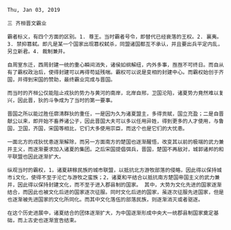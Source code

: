`Thu, Jan 03, 2019`

`三 齐桓晋文霸业`

`霸者标义，有四个方面的区别。1. 尊王。当时霸者号令，即替代已经衰落的王权。2. 襄夷。3. 禁抑篡弑。即凡是某一个国家出现篡权弑杀，同盟诸国都互不承认，并且要出兵平定内乱，另立新君。4. 裁制兼并。`

`自周室东迁，西周封建一统的重心瞬间消失，诸侯如纲解纽，内外多事，亟亟不可终日。而自从有了霸权政治后，使得封建可以再得苟延残喘。霸权可以说是变相的封建中心。而霸权始创于齐国，并得到宋国的赞助，最终霸业完成与晋国。`

`而当时的齐桓公仅能阻止戎狄的势力与黄河的南岸，北岸自邢，卫国沦陷，诸夏势力竟然难以复兴，因此晋，狄的斗争成为了当时的第一要事。`

`晋国之所以能过胜任廓清群狄的重任，一是因为久为诸夏盟主，多得贡赋，国立充盈；二是自晋献公以来，即开始不畜养诸公子，因此晋国大夫可以多以任用异姓，得到更多的人才使用，与鲁国，卫国，齐国，宋国等相比，它们大多使用宗臣，而这个也是它们的大忧患。`

`一面北方的戎狄忧患逐渐解除，而另一方面南方的楚国也逐渐醒悟，改变其以前的极端的武力兼并主义，而逐渐要求加入诸夏的集团。之后宋国提倡弭兵，晋国，楚国不再敌对，城郭诸邦的和平联盟也因此逐渐扩大。`

`纵观当时的霸权，1，诸夏耕稼民族的城市联盟，以抵抗北方游牧部落的侵略，因此得以保持城市i文化，使得不至于沦亡与游牧之蛮族；2，诸夏和平结合以抵抗南方楚国帝国主义的武力兼并，因此得以保持封建文化，而不至于进入郡县制的国家。 其中，大势为文化先进的国家逐渐结合，而因此也被文化后进的国家逐次征服。同时文化后进的国家，虽逐次征服先进国家，但是也逐渐被先进国家的文化所同化。而其中文化落伍的部落民族，则逐渐消灭或者驱逐。`

`在这个历史进展中，诸夏结合的团体逐渐扩大，为中国逐渐形成中央大一统郡县制国家奠定基础，而上古史也逐渐宣告结束。`
